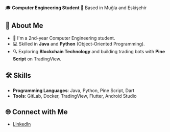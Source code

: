 🎓 **Computer Engineering Student** 
📍 Based in Muğla and Eskişehir  

## 🚀 About Me  
- 🌱 I'm a 2nd-year Computer Engineering student. 
- 💻 Skilled in **Java** and **Python** (Object-Oriented Programming).  
- 🔍 Exploring **Blockchain Technology** and building trading bots with **Pine Script** on TradingView.  

## 🛠️ Skills  
- **Programming Languages**: Java, Python, Pine Script, Dart
- **Tools**: GitLab, Docker, TradingView, Flutter, Android Studio  

## 🌐 Connect with Me  
- [LinkedIn](https://linkedin.com/in/ahsenpehlivan)    
